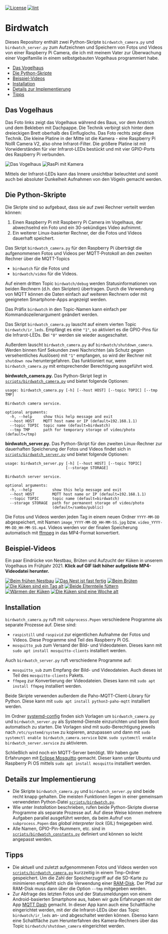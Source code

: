 [![License](https://img.shields.io/badge/license-Apache%202-blue.svg)](LICENSE)
[![lint](https://github.com/elias-lange/birdwatch/actions/workflows/lint.yml/badge.svg)](https://github.com/elias-lange/birdwatch/actions/workflows/lint.yml)

# Birdwatch

Dieses Repository enthält zwei Python-Skripte `birdwatch_camera.py` und `birdwatch_server.py` zum Aufzeichnen und Speichern von Fotos und Videos von einer Raspberry Pi Camera, die ich mit meinem Vater zur Überwachung einer Vogelfamilie in einem selbstgebauten Vogelhaus programmiert habe.

* [Das Vogelhaus](#das-vogelhaus)
* [Die Python-Skripte](#die-python-skripte)
* [Beispiel-Videos](#beispiel-videos)
* [Installation](#installation)
* [Details zur Implementierung](#details-zur-implementierung)
* [Tipps](#tipps)

## Das Vogelhaus

Das Foto links zeigt das Vogelhaus während des Baus, vor dem Anstrich und dem Bekleben mit Dachpappe. Die Technik verbirgt sich hinter dem dreieckigen Brett oberhalb des Einfluglochs. Das Foto rechts zeigt diese Technik. Die kleine Platine in der Mitte ist die Kamera - eine Raspberry Pi NoIR Camera V2, also ohne Infrarot-Filter. Die größere Platine ist mit Vorwiderständen für vier Infrarot-LEDs bestückt und mit vier GPIO-Ports des Raspberry Pi verbunden.

![Das Vogelhaus](doc/birdhouse.jpg) ![RasPi mit Kamera](doc/raspi_with_camera.jpg)

Mittels der Infrarot-LEDs kann das Innere unsichtbar beleuchtet und somit auch bei absoluter Dunkelheit Aufnahmen von den Vögeln gemacht werden.

## Die Python-Skripte

Die Skripte sind so aufgebaut, dass sie auf zwei Rechner verteilt werden können:

1. Einen Raspberry Pi mit Raspberry Pi Camera im Vogelhaus, der abwechselnd ein Foto und ein 30-sekündiges Video aufnimmt.
2. Ein weiterer Linux-basierter Rechner, der die Fotos und Videos dauerhaft speichert.

Das Skript `birdwatch_camera.py` für den Raspberry Pi überträgt die aufgenommenen Fotos und Videos per MQTT-Protokoll an den zweiten Rechner über die MQTT-Topics

* `birdwatch` für die Fotos und
* `birdwatch/video` für die Videos.

Auf einem dritten Topic `birdwatch/debug` werden Statusinformationen von beiden Rechnern (d.h. den Skripten) übertragen. Durch die Verwendung von MQTT können die Daten einfach auf weiteren Rechnern oder mit geeigneten Smartphone-Apps angezeigt werden.

Das Präfix `birdwatch` in den Topic-Namen kann einfach per Kommandozeilenargument geändert werden.

Das Skript `birdwatch_camera.py` lauscht auf einem vierten Topic `birdwatch/ir_leds`. Empfängt es eine `"1"`, so aktiviert es die GPIO-Pins für die Infrarot-LEDs. Bei `"0"` werden sie wieder ausgeschaltet.

Außerdem lauscht `birdwatch_camera.py` auf `birdwatch/shutdown_camera`. Werden binnen fünf Sekunden zwei Nachrichten (als Schutz gegen versehentliches Auslösen) mit `"1"` empfangen, so wird der Rechner mit `shutdown now` heruntergefahren. Das funktioniert nur, wenn `birdwatch_camera.py` mit entsprechender Berechtigung ausgeführt wird.

**birdwatch_camera.py.** Das Python-Skript liegt in [`scripts/birdwatch_camera.py`](scripts/birdwatch_camera.py) und bietet folgende Optionen:

```
usage: birdwatch_camera.py [-h] [--host HOST] [--topic TOPIC] [--tmp TMP]

Birdwatch camera service.

optional arguments:
  -h, --help     show this help message and exit
  --host HOST    MQTT host name or IP (default=192.168.1.1)
  --topic TOPIC  topic name (default=birdwatch)
  --tmp TMP      path for temporary storage of video/photo (default=/tmp)
```

**birdwatch_server.py.** Das Python-Skript für den zweiten Linux-Rechner zur dauerhaften Speicherung der Fotos und Videos findet sich in [`scripts/birdwatch_server.py`](scripts/birdwatch_server.py) und bietet folgende Optionen:

```
usage: birdwatch_server.py [-h] [--host HOST] [--topic TOPIC]
                           [--storage STORAGE]

Birdwatch server service.

optional arguments:
  -h, --help         show this help message and exit
  --host HOST        MQTT host name or IP (default=192.168.1.1)
  --topic TOPIC      topic name (default=birdwatch)
  --storage STORAGE  path for permanent storage of video/photo
                     (default=/samba/public)
```

Die Fotos und Videos werden jeden Tag in einem neuen Ordner `YYYY-MM-DD` abgespeichert, mit Namen `image_YYYY-MM-DD_HH-MM-SS.jpg` bzw. `video_YYYY-MM-DD_HH-MM-SS.mp4`. Videos werden vor der finalen Speicherung automatisch mit [ffmpeg](https://www.ffmpeg.org/) in das MP4-Format konvertiert.

## Beispiel-Videos

Ein paar Eindrücke von Nestbau, Brüten und Aufzucht der Küken in unserem Vogelhaus im Frühjahr 2021. **Klick auf GIF lädt höher aufgelöste MP4-Videodatei herunter.**

[![Beim frühen Nestbau](doc/early_nest_building.gif)](https://raw.githubusercontent.com/elias-lange/birdwatch/main/doc/early_nest_building.mp4)
[![Das Nest ist fast fertig](doc/late_nest_building.gif)](https://raw.githubusercontent.com/elias-lange/birdwatch/main/doc/late_nest_building.mp4)
[![Beim Brüten](doc/breeding.gif)](https://raw.githubusercontent.com/elias-lange/birdwatch/main/doc/breeding.mp4)
[![Die Küken sind ein Tag alt](doc/one_day_old_baby_birds.gif)](https://raw.githubusercontent.com/elias-lange/birdwatch/main/doc/one_day_old_baby_birds.mp4)
[![Beide Elternteile füttern](doc/feeding_by_both_parents.gif)](https://raw.githubusercontent.com/elias-lange/birdwatch/main/doc/feeding_by_both_parents.mp4)
[![Wärmen der Küken](doc/warming_the_baby_birds.gif)](https://raw.githubusercontent.com/elias-lange/birdwatch/main/doc/warming_the_baby_birds.mp4)
[![Die Küken sind eine Woche alt](doc/one_week_old_baby_birds.gif)](https://raw.githubusercontent.com/elias-lange/birdwatch/main/doc/one_week_old_baby_birds.mp4)

## Installation

`birdwatch_camera.py` ruft mit `subprocess.Popen` verschiedene Programme als separate Prozesse auf. Diese sind:

* `raspistill` und `raspivid` zur eigentlichen Aufnahme der Fotos und Videos. Diese Programme sind Teil des Raspberry Pi OS.
* `mosquitto_pub` zum Versand der Bild- und Videodateien. Dieses kann mit `sudo apt install mosquitto-clients` installiert werden.

Auch `birdwatch_server.py` ruft verschiedene Programme auf:

* `mosquitto_sub` zum Empfang der Bild- und Videodateien. Auch dieses ist Teil des `mosquitto-clients` Pakets.
* `ffmpeg` zur Konvertierung der Videodateien. Dieses kann mit `sudo apt install ffmpeg` installiert werden.

Beide Skripte verwenden außerdem die Paho-MQTT-Client-Library für Python. Diese kann mit `sudo apt install python3-paho-mqtt` installiert werden.

Im Ordner [systemd-config](systemd-config/) finden sich Vorlagen um `birdwatch_camera.py` und `birdwatch_server.py` als Systemd-Dienste einzurichten und beim Boot automatisch zu starten. Die Vorlagen sind mit sudo-Berechtigung jeweils nach `/etc/systemd/system` zu kopieren, anzupassen und dann mit `sudo systemctl enable birdwatch_camera.service` bzw. `sudo systemctl enable birdwatch_server.service` zu aktivieren.

Schließlich wird noch ein MQTT-Server benötigt. Wir haben gute Erfahrungen mit [Eclipse Mosquitto](https://mosquitto.org/) gemacht. Dieser kann unter Ubuntu und Raspberry Pi OS mittels `sudo apt install mosquitto` installiert werden.

## Details zur Implementierung

* Die Skripte `birdwatch_camera.py` und `birdwatch_server.py` sind beide recht knapp gehalten. Die meisten Funktionen liegen in einer gemeinsam verwendeten Python-Datei [`scripts/birdwatch.py`](scripts/birdwatch.py).
* Wie unter *Installation* beschrieben, rufen beide Python-Skripte diverse Programme als separate Prozesse auf. Auf diese Weise können mehrere Aufgaben parallel ausgeführt werden, da beim Aufruf von `subprocess.Popen` das _global interpreter lock_ (GIL) freigegeben wird.
* Alle Namen, GPIO-Pin-Nummern, etc. sind in [`scripts/birdwatch_constants.py`](scripts/birdwatch_constants.py) definiert und können so leicht angepasst werden.

## Tipps

* Die aktuell und zuletzt aufgenommenen Fotos und Videos werden von [`scripts/birdwatch_camera.py`](scripts/birdwatch_camera.py) kurzzeitig in einem Tmp-Ordner gespeichert. Um die Zahl der Speicherzugriff auf die SD-Karte zu minimieren empfiehlt sich die Verwendung einer [RAM-Disk](https://wiki.ubuntuusers.de/RAM-Disk_erstellen/). Der Pfad zur RAM-Disk muss dann über die Option `--tmp` mitgegeben werden.
* Zur Abfrage des letzten Fotos und der Statusmeldungen von einem Android-basierten Smartphone aus, haben wir gute Erfahrungen mit der App [MQTT Dash](https://play.google.com/store/apps/details?id=net.routix.mqttdash) gemacht. In dieser App kann auch eine Schaltfläche eingerichtet werden, mit der die Infrarot-LEDs über das Topic `birdwatch/ir_leds` an- und abgeschaltet werden können. Ebenso kann eine Schaltfläche zum Herunterfahren des Kamera-Rechners über das Topic `birdwatch/shutdown_camera` eingerichtet werden.

